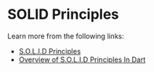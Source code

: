 # SOLID Principles

Learn more from the following links:

- [S.O.L.I.D Principles](https://www.youtube.com/watch?v=fvNTJang7l4)
- [Overview of S.O.L.I.D Principles In Dart](https://medium.flutterdevs.com/s-o-l-i-d-principles-in-dart-e6c0c8d1f8f1)
